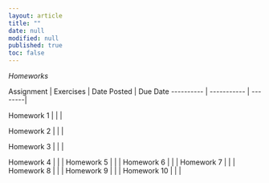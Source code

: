 ```yaml
---
layout: article
title: ""
date: null
modified: null
published: true
toc: false
---
```


*Homeworks*

Assignment | Exercises | Date Posted | Due Date
---------- | ----------- | --------|

Homework 1 |         |     |

Homework 2 |          |    |

Homework 3 |         |     | 

Homework 4 |        | |
Homework 5 |      | |
Homework 6 |         |     |
Homework 7 |          |    |
Homework 8 |         |     | 
Homework 9 |        | |
Homework 10 |      | |
